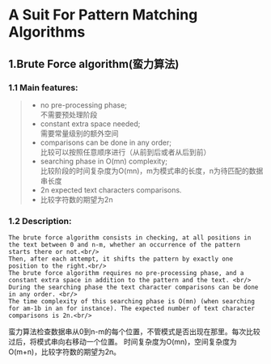 A Suit For Pattern Matching Algorithms
===
1.Brute Force algorithm(蛮力算法)
---
### 1.1 Main features:
> * no pre-processing phase;<br/>
> 不需要预处理阶段
> * constant extra space needed;<br/>
> 需要常量级别的额外空间
> * comparisons can be done in any order;<br/>
> 比较可以按照任意顺序进行（从前到后或者从后到前）
> * searching phase in O(mn) complexity;<br/>
> 比较阶段的时间复杂度为O(mn)，m为模式串的长度，n为待匹配的数据串长度
> * 2n expected text characters comparisons.<br/>
> * 比较字符数的期望为2n<br/>

### 1.2 Description:
    The brute force algorithm consists in checking, at all positions in the text between 0 and n-m, whether an occurrence of the pattern starts there or not.<br/>
    Then, after each attempt, it shifts the pattern by exactly one position to the right.<br/>
    The brute force algorithm requires no pre-processing phase, and a constant extra space in addition to the pattern and the text. <br/>
    During the searching phase the text character comparisons can be done in any order. <br/>
    The time complexity of this searching phase is O(mn) (when searching for am-1b in an for instance). The expected number of text character comparisons is 2n.<br/>
蛮力算法检查数据串从0到n-m的每个位置，不管模式是否出现在那里。每次比较过后，将模式串向右移动一个位置。
时间复杂度为O(mn)，空间复杂度为O(m+n)，比较字符数的期望为2n。